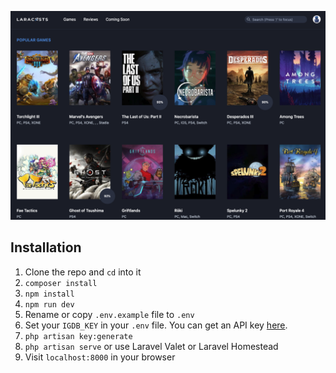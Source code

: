 ![screenshot](https://github.com/karta020500/Videogames/blob/master/screenshot/screenshot01.png)

## Installation

1. Clone the repo and `cd` into it
2. `composer install`
3. `npm install`
4. `npm run dev`
5. Rename or copy `.env.example` file to `.env`
6. Set your `IGDB_KEY` in your `.env` file. You can get an API key [here](https://api.igdb.com).
7. `php artisan key:generate`
8. `php artisan serve` or use Laravel Valet or Laravel Homestead
9. Visit `localhost:8000` in your browser
